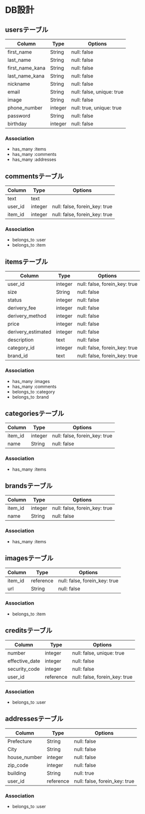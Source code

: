 # DB設計 


## usersテーブル 

|Column|Type|Options| 
|------|----|-------| 
|first_name|String|null: false| 
|last_name|String|null: false| 
|first_name_kana|String|null: false| 
|last_name_kana|String|null: false| 
|nickname|String|null: false| 
|email|String|null: false, unique: true| 
|image|String|null: false| 
|phone_number|integer|null: true, unique: true| 
|password|String|null: false| 
|birthday|integer|null: false| 

### Association 
- has_many :items 
- has_many :comments 
- has_many :addresses


## commentsテーブル 

|Column|Type|Options| 
|------|----|-------| 
|text|text| 
|user_id|integer|null: false, forein_key: true| 
|item_id|integer|null: false, forein_key: true| 

### Association 
- belongs_to :user 
- belongs_to :item 


## itemsテーブル 

|Column|Type|Options| 
|------|----|-------| 
|user_id|integer|null: false, forein_key: true| 
|size|String|null: false| 
|status|integer|null: false| 
|derivery_fee|integer|null: false| 
|derivery_method|integer|null: false| 
|price|integer|null: false| 
|derivery_estimated|integer|null: false| 
|description|text|null: false| 
|category_id|integer|null: false, forein_key: true| 
|brand_id|text|null: false, forein_key: true|

### Association 
- has_many :images 
- has_many :comments 
- belongs_to :category
- belongs_to :brand


## categoriesテーブル 

|Column|Type|Options| 
|------|----|-------| 
|item_id|integer|null: false, forein_key: true| 
|name|String|null: false| 

### Association 
- has_many :items


## brandsテーブル 

|Column|Type|Options| 
|------|----|-------| 
|item_id|integer|null: false, forein_key: true| 
|name|String|null: false| 

### Association 
- has_many :items


## imagesテーブル 

|Column|Type|Options| 
|------|----|-------| 
|item_id|reference|null: false, forein_key: true| 
|url|String|null: false| 

### Association 
- belongs_to :item 


## creditsテーブル 

|Column|Type|Options| 
|------|----|-------| 
|number|integer|null: false, unique: true| 
|effective_date|integer|null: false| 
|security_code|integer|null: false| 
|user_id|reference|null: false, forein_key: true| 

### Association 
- belongs_to :user 


## addressesテーブル 

|Column|Type|Options| 
|------|----|-------| 
|Prefecture|String|null: false| 
|City|String|null: false| 
|house_number|integer|null: false| 
|zip_code|integer|null: false| 
|building|String|null: true| 
|user_id|reference|null: false, forein_key: true| 

### Association 
- belongs_to :user  